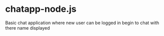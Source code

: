 # chatapp-node.js
Basic chat application where new user can be logged in begin to chat with there name displayed

